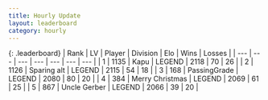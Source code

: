 ```yaml
---
title: Hourly Update
layout: leaderboard
category: hourly
---
```


{: .leaderboard}
| Rank | LV | Player | Division | Elo | Wins | Losses |
| --- | --- | --- | --- | --- | --- | --- |
| <span data-change="0">1</span> | 1135 | <span title="ID: 204953">Kapu</span> | LEGEND | <span data-change="0">2118</span> | <span data-change="0">70</span> | <span data-change="0">26</span> |
| <span data-change="0">2</span> | 1126 | <span title="ID: 203132">Sparing alt</span> | LEGEND | <span data-change="0">2115</span> | <span data-change="0">54</span> | <span data-change="0">18</span> |
| <span data-change="0">3</span> | 168 | <span title="ID: 421732">PassingGrade</span> | LEGEND | <span data-change="0">2080</span> | <span data-change="0">80</span> | <span data-change="0">20</span> |
| <span data-change="2">4</span> | 384 | <span title="ID: 382502">Merry Christmas</span> | LEGEND | <span data-change="9">2069</span> | <span data-change="1">61</span> | <span data-change="0">25</span> |
| <span data-change="-1">5</span> | 867 | <span title="ID: 31699">Uncle Gerber</span> | LEGEND | <span data-change="0">2066</span> | <span data-change="0">39</span> | <span data-change="0">20</span> |